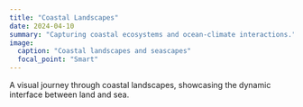 ```yaml
---
title: "Coastal Landscapes"
date: 2024-04-10
summary: "Capturing coastal ecosystems and ocean-climate interactions."
image:
  caption: "Coastal landscapes and seascapes"
  focal_point: "Smart"
---
```


A visual journey through coastal landscapes, showcasing the dynamic interface between land and sea.
